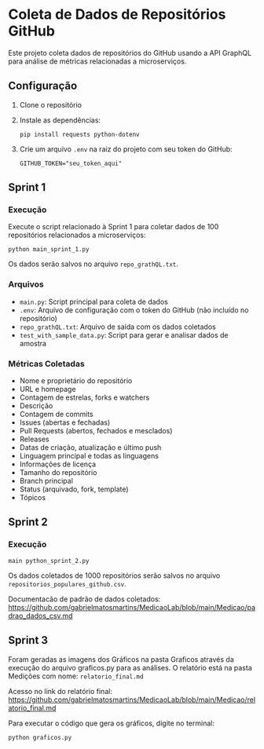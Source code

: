 # Coleta de Dados de Repositórios GitHub

Este projeto coleta dados de repositórios do GitHub usando a API GraphQL para análise de métricas relacionadas a microserviços.

## Configuração

1. Clone o repositório
2. Instale as dependências:

   ```
   pip install requests python-dotenv
   ```

3. Crie um arquivo `.env` na raiz do projeto com seu token do GitHub:

   ```
   GITHUB_TOKEN="seu_token_aqui"
   ```
   

## Sprint 1


### Execução

Execute o script relacionado à Sprint 1 para coletar dados de 100 repositórios relacionados a microserviços:

```
python main_sprint_1.py
```

Os dados serão salvos no arquivo `repo_grathQL.txt`.

### Arquivos

- `main.py`: Script principal para coleta de dados
- `.env`: Arquivo de configuração com o token do GitHub (não incluído no repositório)
- `repo_grathQL.txt`: Arquivo de saída com os dados coletados
- `test_with_sample_data.py`: Script para gerar e analisar dados de amostra

### Métricas Coletadas

- Nome e proprietário do repositório
- URL e homepage
- Contagem de estrelas, forks e watchers
- Descrição
- Contagem de commits
- Issues (abertas e fechadas)
- Pull Requests (abertos, fechados e mesclados)
- Releases
- Datas de criação, atualização e último push
- Linguagem principal e todas as linguagens
- Informações de licença
- Tamanho do repositório
- Branch principal
- Status (arquivado, fork, template)
- Tópicos


## Sprint 2

### Execução
```
main python_sprint_2.py
```

Os dados coletados de 1000 repositórios serão salvos no arquivo `repositorios_populares_github.csv`.

Documentacão de padrão de dados coletados: https://github.com/gabrielmatosmartins/MedicaoLab/blob/main/Medicao/padrao_dados_csv.md

## Sprint 3

Foram geradas as imagens dos Gráficos na pasta Graficos através da execução do arquivo graficos.py para as análises.
O relatório está na pasta Medições com nome: `relatorio_final.md`

Acesso no link do relatório final:
https://github.com/gabrielmatosmartins/MedicaoLab/blob/main/Medicao/relatorio_final.md

Para executar o código que gera os gráficos, digite no terminal:

```
python graficos.py
```

